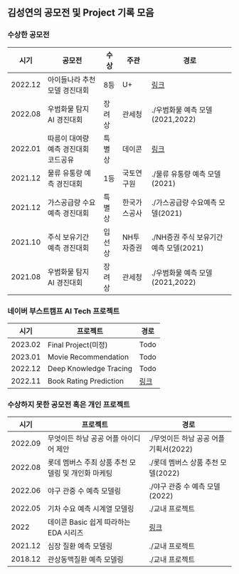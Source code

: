 ## 김성연의 공모전 및 Project 기록 모음


### 수상한 공모전

| 시기 | 공모전 | 수상 | 주관 | 경로 |
|---|---|---|---|---|
| 2022.12 | 아이들나라 추천 모델 경진대회 | 8등 | U+ | [링크](https://github.com/KSY1526/U_PLUS)  |
| 2022.08 | 우범화물 탐지 AI 경진대회 | 장려상 | 관세청 | ./우범화물 예측 모델(2021,2022) |
| 2022.01 | 따릉이 대여량 예측 경진대회 코드공유 | 특별상 | 데이콘 | [링크](https://github.com/KSY1526/DACON_Code_Shape) |
| 2021.12 | 물류 유통량 예측 경진대회 | 1등 | 국토연구원 | ./물류 유통량 예측 모델(2021) |
| 2021.12 | 가스공급량 수요예측 경진대회 | 특별상 | 한국가스공사 |./가스공급량 수요예측 모델(2021)  |
| 2021.10 | 주식 보유기간 예측 경진대회 | 입선상 | NH투자증권 | ./NH증권 주식 보유기간 예측 모델(2021) |
| 2021.08 | 우범화물 탐지 AI 경진대회 | 장려상 | 관세청 | ./우범화물 예측 모델(2021,2022) |

### 네이버 부스트캠프 AI Tech 프로젝트

| 시기 | 프로젝트 | 경로 |
|---|---|---|
| 2023.02 | Final Project(미정) | Todo |
| 2023.01 | Movie Recommendation | Todo |
| 2022.12 | Deep Knowledge Tracing | Todo |
| 2022.11 | Book Rating Prediction | [링크](https://github.com/KSY1526/level1_bookratingprediction_recsys-level1-recsys-06) |


### 수상하지 못한 공모전 혹은 개인 프로젝트

| 시기 | 프로젝트 | 경로 |
|---|---|---|
| 2022.09 | 무엇이든 하남 공공 어플 아이디어 제안 | ./무엇이든 하남 공공 어플 기획서(2022) |
| 2022.08 | 롯데 멤버스 주최 상품 추천 모델링 및 개인화 마케팅 | ./롯데 멤버스 상품 추천 모델(2022) |
| 2022.06 | 야구 관중 수 예측 모델링 | ./야구 관중 수 예측 모델(2022) |
| 2022.05 | 기차 수요 예측 시계열 모델링 | ./교내 프로젝트 |
| 2022 | 데이콘 Basic 쉽게 따라하는 EDA 시리즈 | [링크](https://github.com/KSY1526/DACON_Code_Shape) |
| 2021.12 | 심장 질환 예측 모델링 | ./교내 프로젝트 |
| 2018.12 | 관상동맥질환 예측 모델링 | ./교내 프로젝트 |